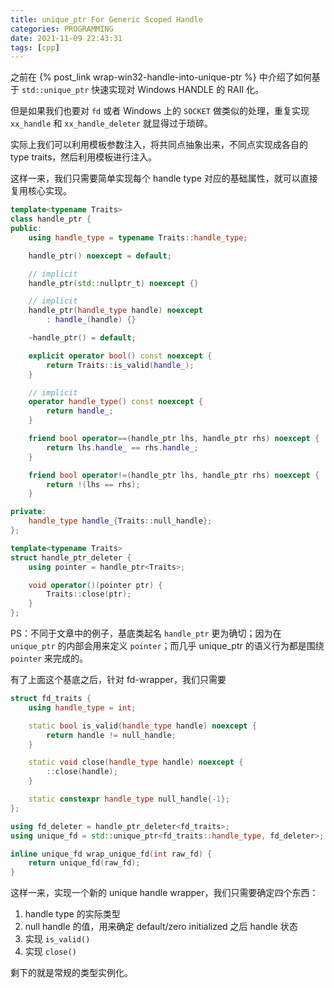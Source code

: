 ```yaml
---
title: unique_ptr For Generic Scoped Handle
categories: PROGRAMMING
date: 2021-11-09 22:43:31
tags: [cpp]
---
```

之前在 {% post_link wrap-win32-handle-into-unique-ptr %} 中介绍了如何基于 `std::unique_ptr` 快速实现对 Windows HANDLE 的 RAII 化。

但是如果我们也要对 `fd` 或者 Windows 上的 `SOCKET` 做类似的处理，重复实现 `xx_handle` 和 `xx_handle_deleter` 就显得过于琐碎。

实际上我们可以利用模板参数注入，将共同点抽象出来，不同点实现成各自的 type traits，然后利用模板进行注入。

这样一来，我们只需要简单实现每个 handle type 对应的基础属性，就可以直接复用核心实现。

```c++
template<typename Traits>
class handle_ptr {
public:
    using handle_type = typename Traits::handle_type;

    handle_ptr() noexcept = default;

    // implicit
    handle_ptr(std::nullptr_t) noexcept {}

    // implicit
    handle_ptr(handle_type handle) noexcept
        : handle_(handle) {}

    ~handle_ptr() = default;

    explicit operator bool() const noexcept {
        return Traits::is_valid(handle_);
    }

    // implicit
    operator handle_type() const noexcept {
        return handle_;
    }

    friend bool operator==(handle_ptr lhs, handle_ptr rhs) noexcept {
        return lhs.handle_ == rhs.handle_;
    }

    friend bool operator!=(handle_ptr lhs, handle_ptr rhs) noexcept {
        return !(lhs == rhs);
    }

private:
    handle_type handle_{Traits::null_handle};
};

template<typename Traits>
struct handle_ptr_deleter {
    using pointer = handle_ptr<Traits>;

    void operator()(pointer ptr) {
        Traits::close(ptr);
    }
};
```

PS：不同于文章中的例子，基底类起名 `handle_ptr` 更为确切；因为在 `unique_ptr` 的内部会用来定义 `pointer`；而几乎 unique_ptr 的语义行为都是围绕 `pointer` 来完成的。

有了上面这个基底之后，针对 fd-wrapper，我们只需要

```c++
struct fd_traits {
    using handle_type = int;

    static bool is_valid(handle_type handle) noexcept {
        return handle != null_handle;
    }

    static void close(handle_type handle) noexcept {
        ::close(handle);
    }

    static constexpr handle_type null_handle{-1};
};

using fd_deleter = handle_ptr_deleter<fd_traits>;
using unique_fd = std::unique_ptr<fd_traits::handle_type, fd_deleter>;

inline unique_fd wrap_unique_fd(int raw_fd) {
    return unique_fd(raw_fd);
}
```

这样一来，实现一个新的 unique handle wrapper，我们只需要确定四个东西：

1. handle type 的实际类型
2. null handle 的值，用来确定 default/zero initialized 之后 handle 状态
3. 实现 `is_valid()`
4. 实现 `close()`

剩下的就是常规的类型实例化。

<!-- more -->
